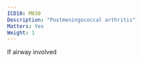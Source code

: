 ```yaml
---
ICD10: M030
Description: "Postmeningococcal arthritis"
Matters: Yes
Weight: 1
---
```

If airway involved
